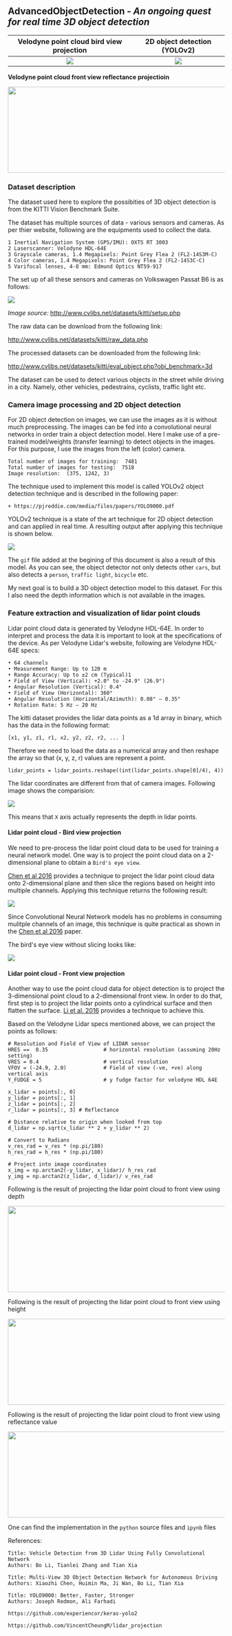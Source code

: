 ## AdvancedObjectDetection -  *An ongoing quest for real time 3D object detection*

 
 Velodyne point cloud bird view projection      |  2D object detection (YOLOv2)
:-------------------------:|:-------------------------:
![](./images/vlp-viz.gif)  |  ![](./images/2d-obj-detect.gif)
 

**Velodyne point cloud front view reflectance projectioin**

<img src="./images/vlp-viz-pro-gif.gif" height="200" width="1000">

### **Dataset description**

The dataset used here to explore the possibities of 3D object detection is from the KITTI Vision Benchmark Suite.

The dataset has multiple sources of data - various sensors and cameras. As per thier website, following are the equipments used to collect the data.

    1 Inertial Navigation System (GPS/IMU): OXTS RT 3003
    2 Laserscanner: Velodyne HDL-64E
    3 Grayscale cameras, 1.4 Megapixels: Point Grey Flea 2 (FL2-14S3M-C)
    4 Color cameras, 1.4 Megapixels: Point Grey Flea 2 (FL2-14S3C-C)
    5 Varifocal lenses, 4-8 mm: Edmund Optics NT59-917

The set up of all these sensors and cameras on Volkswagen Passat B6 is as follows:

<img src="./images/KittiSensorSettings.png">

*Image source:* http://www.cvlibs.net/datasets/kitti/setup.php

The raw data can be download from the following link:

http://www.cvlibs.net/datasets/kitti/raw_data.php

The processed datasets can be downloaded from the following link:

http://www.cvlibs.net/datasets/kitti/eval_object.php?obj_benchmark=3d

The dataset can be used to detect various objects in the street while driving in a city. Namely, other vehicles, pedestrains, cyclists, traffic light etc.

### **Camera image processing and 2D object detection**

For 2D object detection on images, we can use the images as it is without much preprocessing. The images can be fed into a convolutional neural networks in order train a object detection model. Here I make use of a pre-trained model/weights (transfer learning) to detect objects in the images. For this purpose, I use the images from the left (color) camera. 

    Total number of images for training:  7481
    Total number of images for testing:  7518
    Image resolution:  (375, 1242, 3)

The technique used to implement this model is called YOLOv2 object detection technique and is described in the following paper:

    + https://pjreddie.com/media/files/papers/YOLO9000.pdf
    
YOLOv2 technique is a state of the art technique for 2D object detection and can applied in real time. A resulting output after applying this technique is shown below. 

<img src="./images/obj-detect.png">

The `gif` file added at the begining of this document is also a result of this model. As you can see, the object detector not only detects other `cars`, but also detects a `person`, `traffic light`, `bicycle` etc.

My next goal is to build a 3D object detection model to this dataset. For this I also need the depth information which is not available in the images. 

### **Feature extraction and visualization of lidar point clouds**

Lidar point cloud data is generated by Velodyne HDL-64E. In order to interpret and process the data it is important to look at the specifications of the device. As per Velodyne Lidar's website, following are Velodyne HDL-64E specs:

    • 64 channels
    • Measurement Range: Up to 120 m
    • Range Accuracy: Up to ±2 cm (Typical)1
    • Field of View (Vertical): +2.0° to -24.9° (26.9°)
    • Angular Resolution (Vertical): 0.4°
    • Field of View (Horizontal): 360°
    • Angular Resolution (Horizontal/Azimuth): 0.08° – 0.35°
    • Rotation Rate: 5 Hz – 20 Hz
    
The kitti dataset provides the lidar data points as a 1d array in binary, which has the data in the following format:

``` 
[x1, y1, z1, r1, x2, y2, z2, r2, ... ]
```
Therefore we need to load the data as a numerical array and then reshape the array so that (x, y, z, r) values are represent a point.

```
lidar_points = lidar_points.reshape((int(lidar_points.shape[0]/4), 4))
```

The lidar coordinates are different from that of camera images. Following image shows the comparision:

<img src="./images/axes.png">

This means that `X` axis actually represents the depth in lidar points.

#### Lidar point cloud - Bird view projection

We need to pre-process the lidar point cloud data to be used for training a neural network model. One way is to project the point cloud data on a 2-dimensional plane to obtain a `Bird's eye view`.

[Chen et al 2016](https://arxiv.org/abs/1611.07759) provides a technique to project the lidar point cloud data onto 2-dimensional plane and then slice the regions based on height into multiple channels. Applying this technique returns the following result:

<img src="./images/bird_view_multichannel.png">

Since Convolutional Neural Network models has no problems in consuming mulitple channels of an image, this technique is quite practical as shown in the [Chen et al 2016](https://arxiv.org/abs/1611.07759) paper.

The bird's eye view without slicing looks like:

<img src="./images/birdview.png">

#### Lidar point cloud - Front view projection

Another way to use the point cloud data for object detection is to project the 3-dimensional point cloud to a 2-dimensional front view. In order to do that, first step is to project the lidar points onto a cylindrical surface and then flatten the surface. [Li et al. 2016](https://arxiv.org/abs/1608.07916) provides a technique to achieve this. 

Based on the Velodyne Lidar specs mentioned above, we can project the points as follows:
```
# Resolution and Field of View of LIDAR sensor
HRES ==  0.35                  # horizontal resolution (assuming 20Hz setting)
VRES = 0.4                     # vertical resolution
VFOV = (-24.9, 2.0)            # Field of view (-ve, +ve) along vertical axis
Y_FUDGE = 5                    # y fudge factor for velodyne HDL 64E

x_lidar = points[:, 0]
y_lidar = points[:, 1]
z_lidar = points[:, 2]
r_lidar = points[:, 3] # Reflectance

# Distance relative to origin when looked from top
d_lidar = np.sqrt(x_lidar ** 2 + y_lidar ** 2)

# Convert to Radians
v_res_rad = v_res * (np.pi/180)
h_res_rad = h_res * (np.pi/180)

# Project into image coordinates
x_img = np.arctan2(-y_lidar, x_lidar)/ h_res_rad
y_img = np.arctan2(z_lidar, d_lidar)/ v_res_rad
```

Following is the result of projecting the lidar point cloud to front view using depth

<img src="./images/frontview_depth.png" height="200" width="1000">

Following is the result of projecting the lidar point cloud to front view using height

<img src="./images/frontview_height.png" height="200" width="1000">

Following is the result of projecting the lidar point cloud to front view using reflectance value

<img src="./images/frontview_reflectance.png" height="200" width="1000">


One can find the implementation in the `python` source files and `ipynb` files


References:

    Title: Vehicle Detection from 3D Lidar Using Fully Convolutional Network
    Authors: Bo Li, Tianlei Zhang and Tian Xia
   
    Title: Multi-View 3D Object Detection Network for Autonomous Driving
    Authors: Xiaozhi Chen, Huimin Ma, Ji Wan, Bo Li, Tian Xia
   
    Title: YOLO9000: Better, Faster, Stronger
    Authors: Joseph Redmon, Ali Farhadi
    
    https://github.com/experiencor/keras-yolo2
    
    https://github.com/VincentCheungM/lidar_projection










